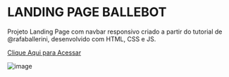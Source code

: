 # LANDING PAGE BALLEBOT
Projeto Landing Page com navbar responsivo criado a partir do tutorial de @rafaballerini, desenvolvido com HTML, CSS e JS.

[Clique Aqui para Acessar](https://mkhamatsu.github.io/landing-page-ballerini/)

![image](https://user-images.githubusercontent.com/88387001/173662133-7db4ef4c-8cb2-41aa-ab21-6cf195e29e96.png)
